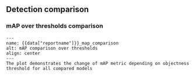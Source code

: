 ## Detection comparison

### mAP over thresholds comparison

```{figure} {{data["mapcomparisonpath"]}}
---
name: {{data["reportname"]}}_map_comparison
alt: mAP comparison over thresholds
align: center
---
The plot demonstrates the change of mAP metric depending on objectness threshold for all compared models
```
